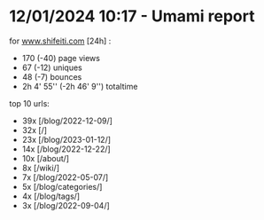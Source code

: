 # 12/01/2024 10:17 - Umami report
for www.shifeiti.com [24h] :

 - 170 (-40) page views
 - 67 (-12) uniques
 - 48 (-7) bounces
 - 2h 4' 55'' (-2h 46' 9'') totaltime


top 10 urls:
 - 39x [/blog/2022-12-09/]
 - 32x [/]
 - 23x [/blog/2023-01-12/]
 - 14x [/blog/2022-12-22/]
 - 10x [/about/]
 - 8x [/wiki/]
 - 7x [/blog/2022-05-07/]
 - 5x [/blog/categories/]
 - 4x [/blog/tags/]
 - 3x [/blog/2022-09-04/]


